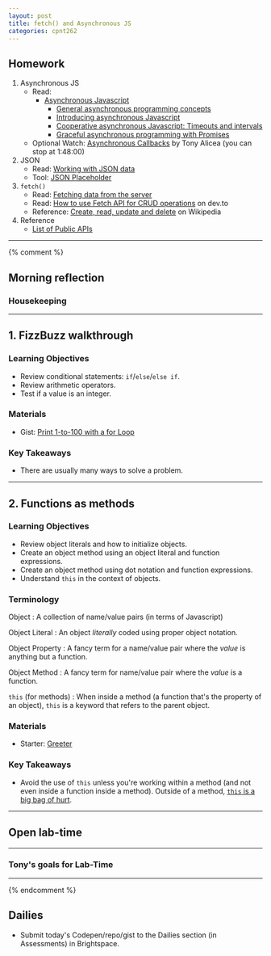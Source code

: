 ```yaml
---
layout: post
title: fetch() and Asynchronous JS
categories: cpnt262
---
```


## Homework
1. Asynchronous JS
    - Read:
        - [Asynchronous Javascript](https://developer.mozilla.org/en-US/docs/Learn/JavaScript/Asynchronous)
            - [General asynchronous programming concepts](https://developer.mozilla.org/en-US/docs/Learn/JavaScript/Asynchronous/Concepts)
            - [Introducing asynchronous Javascript](https://developer.mozilla.org/en-US/docs/Learn/JavaScript/Asynchronous/Introducing)
            - [Cooperative asynchronous Javascript: Timeouts and intervals](https://developer.mozilla.org/en-US/docs/Learn/JavaScript/Asynchronous/Timeouts_and_intervals)
            - [Graceful asynchronous programming with Promises](https://developer.mozilla.org/en-US/docs/Learn/JavaScript/Asynchronous/Promises)
    - Optional Watch: [Asynchronous Callbacks](https://www.youtube.com/watch?v=Bv_5Zv5c-Ts&t=5855s) by Tony Alicea (you can stop at 1:48:00)
2. JSON
    - Read: [Working with JSON data](https://developer.mozilla.org/en-US/docs/Learn/JavaScript/Objects/JSON)
    - Tool: [JSON Placeholder](https://jsonplaceholder.typicode.com/)
3. `fetch()`
    - Read: [Fetching data from the server](https://developer.mozilla.org/en-US/docs/Learn/JavaScript/Client-side_web_APIs/Fetching_data)
    - Read: [How to use Fetch API for CRUD operations](https://dev.to/duhbhavesh/how-to-use-fetch-api-for-crud-operations-57a0) on dev.to
    - Reference: [Create, read, update and delete](https://en.wikipedia.org/wiki/Create,_read,_update_and_delete) on Wikipedia
4. Reference
    - [List of Public APIs](https://github.com/public-apis/public-apis)

---
{% comment %}

## Morning reflection
### Housekeeping

---

## 1. FizzBuzz walkthrough
### Learning Objectives
- Review conditional statements: `if`/`else`/`else if`.
- Review arithmetic operators.
- Test if a value is an integer.

### Materials
- Gist: [Print 1-to-100 with a for Loop](https://gist.github.com/acidtone/e87aa5564ae1b286beca66b07d52550f)

### Key Takeaways
- There are usually many ways to solve a problem.

---

## 2. Functions as methods
### Learning Objectives
- Review object literals and how to initialize objects.
- Create an object method using an object literal and function expressions.
- Create an object method using dot notation and function expressions.
- Understand `this` in the context of objects.

### Terminology
Object
: A collection of name/value pairs (in terms of Javascript)

Object Literal
: An object _literally_ coded using proper object notation.

Object Property
: A fancy term for a name/value pair where the _value_ is anything but a function.

Object Method
: A fancy term for name/value pair where the _value_ is a function.

`this` (for methods)
: When inside a method (a function that's the property of an object), `this` is a keyword that refers to the parent object.

### Materials
- Starter: [Greeter](https://github.com/sait-wbdv/in-class/tree/main/w7f/1-greeter-starter)

### Key Takeaways
- Avoid the use of `this` unless you're working within a method (and not even inside a function inside a method). Outside of a method, [`this` is a big bag of hurt](https://developer.mozilla.org/en-US/docs/Web/JavaScript/Reference/Operators/this).

---

## Open lab-time

---

### Tony's goals for Lab-Time

---
{% endcomment %}

## Dailies
- Submit today's Codepen/repo/gist to the Dailies section (in Assessments) in Brightspace.